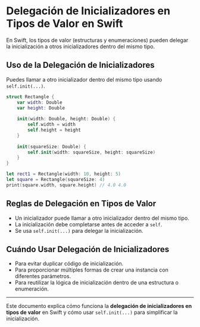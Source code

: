 # Delegación de Inicializadores en Tipos de Valor en Swift

En Swift, los tipos de valor (estructuras y enumeraciones) pueden delegar la inicialización a otros inicializadores dentro del mismo tipo.

## Uso de la Delegación de Inicializadores

Puedes llamar a otro inicializador dentro del mismo tipo usando `self.init(...)`.

```swift
struct Rectangle {
    var width: Double
    var height: Double
    
    init(width: Double, height: Double) {
        self.width = width
        self.height = height
    }
    
    init(squareSize: Double) {
        self.init(width: squareSize, height: squareSize)
    }
}

let rect1 = Rectangle(width: 10, height: 5)
let square = Rectangle(squareSize: 4)
print(square.width, square.height) // 4.0 4.0
```

## Reglas de Delegación en Tipos de Valor

- Un inicializador puede llamar a otro inicializador dentro del mismo tipo.
- La inicialización debe completarse antes de acceder a `self`.
- Se usa `self.init(...)` para delegar la inicialización.

## Cuándo Usar Delegación de Inicializadores

- Para evitar duplicar código de inicialización.
- Para proporcionar múltiples formas de crear una instancia con diferentes parámetros.
- Para reutilizar la lógica de inicialización dentro de una estructura o enumeración.

---

Este documento explica cómo funciona la **delegación de inicializadores en tipos de valor** en Swift y cómo usar `self.init(...)` para simplificar la inicialización.